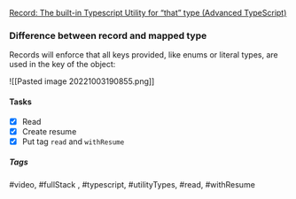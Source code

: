 [Record: The built-in Typescript Utility for “that” type (Advanced TypeScript)](https://www.youtube.com/watch?v=-yvPxBaCLM0&ab_channel=BasaratCodes)

### Difference between record and mapped type

Records will enforce that all keys provided, like enums or literal types, are used in the key of the object:

![[Pasted image 20221003190855.png]]


#### Tasks
- [x] Read
- [x] Create resume
- [x] Put tag `read` and `withResume`

##### Tags
#video, #fullStack , #typescript, #utilityTypes, #read, #withResume 
